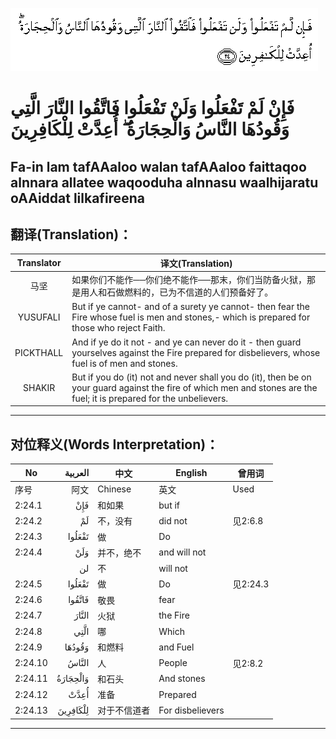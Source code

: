 ![002:024](images/002_024.gif)

#  فَإِنْ لَمْ تَفْعَلُوا وَلَنْ تَفْعَلُوا فَاتَّقُوا النَّارَ الَّتِي وَقُودُهَا النَّاسُ وَالْحِجَارَةُ ۖ أُعِدَّتْ لِلْكَافِرِينَ 

## Fa-in lam tafAAaloo walan tafAAaloo faittaqoo alnnara allatee waqooduha alnnasu waalhijaratu oAAiddat lilkafireena

## 翻译(Translation)：

| Translator | 译文(Translation)                                            |
| :--------: | ------------------------------------------------------------ |
|    马坚    | 如果你们不能作──你们绝不能作──那末，你们当防备火狱，那是用人和石做燃料的，已为不信道的人们预备好了。 |
|  YUSUFALI  | But if ye cannot- and of a surety ye cannot- then fear the Fire whose fuel is men and stones,- which is prepared for those who reject Faith. |
| PICKTHALL  | And if ye do it not - and ye can never do it - then guard yourselves against the Fire prepared for disbelievers, whose fuel is of men and stones. |
|   SHAKIR   | But if you do (it) not and never shall you do (it), then be on your guard against the fire of which men and stones are the fuel; it is prepared for the unbelievers. |

---

## 对位释义(Words Interpretation)：

| No      |  العربية | 中文         | English          | 曾用词   |
| ------- | -------: | ------------ | ---------------- | -------- |
| 序号    |     阿文 | Chinese      | 英文             | Used     |
| 2:24.1  |      فَإِنْ | 和如果       | but if           |          |
| 2:24.2  |       لَمْ | 不，没有     | did not          | 见2:6.8  |
| 2:24.3  |   تَفْعَلُوا | 做           | Do               |          |
| 2:24.4  |      وَلَنْ | 并不，绝不   | and will not     |          |
|         |       لن | 不           | will not         |          |
| 2:24.5  |   تَفْعَلُوا | 做           | Do               | 见2:24.3 |
| 2:24.6  |   فَاتَّقُوا | 敬畏         | fear             |          |
| 2:24.7  |    النَّارَ | 火狱         | the Fire         |          |
| 2:24.8  |     الَّتِي | 哪           | Which            |          |
| 2:24.9  |   وَقُودُهَا | 和燃料       | and Fuel         |          |
| 2:24.10 |    النَّاسُ | 人           | People           | 见2:8.2  |
| 2:24.11 | وَالْحِجَارَةُ | 和石头       | And stones       |          |
| 2:24.12 |     أُعِدَّتْ | 准备         | Prepared         |          |
| 2:24.13 | لِلْكَافِرِينَ | 对于不信道者 | For disbelievers |          |

---
